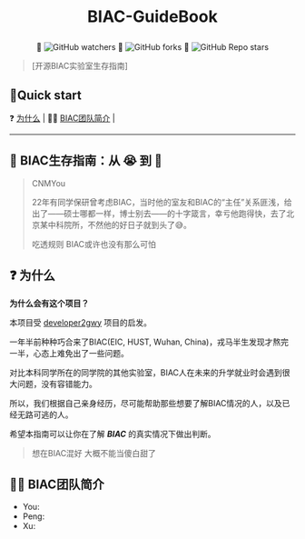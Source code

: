 # <p align="center"> BIAC-GuideBook </p>

<p align="center"> 🔎 <img alt="GitHub watchers" src="https://img.shields.io/github/watchers/DingjieFu/biac-guidebook?style=social"> 🍴 <img alt="GitHub forks" src="https://img.shields.io/github/forks/DingjieFu/biac-guidebook?style=social"> 🌟 <img alt="GitHub Repo stars" src="https://img.shields.io/github/stars/DingjieFu/biac-guidebook?style=social"></p>

> [开源BIAC实验室生存指南]

## 👋Quick start

❓ [为什么](#-为什么) | 🧟‍♂ [BIAC团队简介](#-BIAC团队简介) |



---
## 📖 BIAC生存指南：从 😭 到 🤣

> CNMYou
>
> 22年有同学保研曾考虑BIAC，当时他的室友和BIAC的“主任”关系匪浅，给出了——硕士哪都一样，博士别去——的十字箴言，幸亏他跑得快，去了北京某中科院所，不然他的好日子就到头了😅。
> 
> 吃透规则 BIAC或许也没有那么可怕


## ❓ 为什么

**为什么会有这个项目？**

本项目受 [developer2gwy](https://github.com/miss-mumu/developer2gwy) 项目的启发。

一年半前种种巧合来了BIAC(EIC, HUST, Wuhan, China)，戎马半生发现才熬完一半，心态上难免出了一些问题。

对比本科同学所在的同学院的其他实验室，BIAC人在未来的升学就业时会遇到很大问题，没有容错能力。

所以，我们根据自己亲身经历，尽可能帮助那些想要了解BIAC情况的人，以及已经无路可逃的人。

希望本指南可以让你在了解 ***BIAC*** 的真实情况下做出判断。

> 想在BIAC混好 大概不能当傻白甜了

## 🧟‍♂ BIAC团队简介

* You:
* Peng: 
* Xu:
